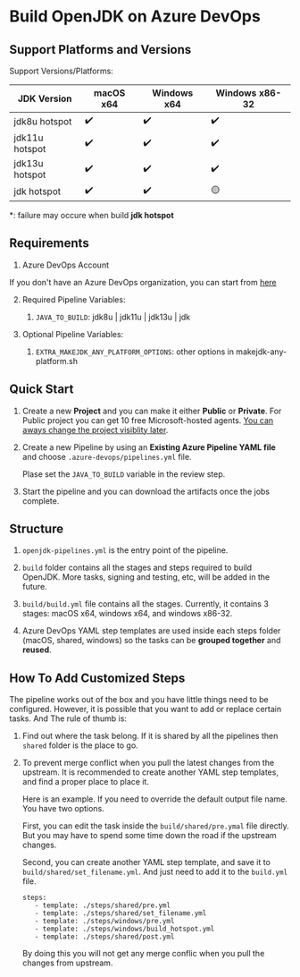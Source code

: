# Build OpenJDK on Azure DevOps

## Support Platforms and Versions

Support Versions/Platforms:

| JDK Version    | macOS x64 | Windows x64 | Windows x86-32 |
| -------------- | --------- | ----------- | -------------- |
| jdk8u hotspot  | ✔️        | ✔️          | ✔️             |
| jdk11u hotspot | ✔️        | ✔️          | ✔️             |
| jdk13u hotspot | ✔️        | ✔️          | ✔️             |
| jdk hotspot    | ✔️        | ✔️          | 🟡             |


*: failure may occure when build **jdk hotspot**


## Requirements

1. Azure DevOps Account

If you don't have an Azure DevOps organization, you can start from
[here][azdo_main]

2. Required Pipeline Variables:

    1. `JAVA_TO_BUILD`: jdk8u | jdk11u | jdk13u | jdk

3. Optional Pipeline Variables:

    1. `EXTRA_MAKEJDK_ANY_PLATFORM_OPTIONS`: other options in makejdk-any-platform.sh

## Quick Start

1. Create a new **Project** and you can make it either **Public** or **Private**.
   For Public project you can get 10 free Microsoft-hosted agents.
   [You can aways change the project visiblity later][azdo_make_project_public].

2. Create a new Pipeline by using an **Existing Azure Pipeline YAML file**
   and choose `.azure-devops/pipelines.yml` file.
   
   Plase set the `JAVA_TO_BUILD` variable in the review step.

3. Start the pipeline and you can download the artifacts once the jobs complete.

## Structure

1. `openjdk-pipelines.yml` is the entry point of the pipeline.

2. `build` folder contains all the stages and steps required to build OpenJDK.
   More tasks, signing and testing, etc, will be added in the future.

3. `build/build.yml` file contains all the stages.
   Currently, it contains 3 stages: macOS x64, windows x64, and windows x86-32.

4. Azure DevOps YAML step templates are used inside each steps folder (macOS, shared, windows)
   so the tasks can be **grouped together** and **reused**.

## How To Add Customized Steps

The pipeline works out of the box and you have little things need to be configured.
However, it is possible that you want to add or replace certain tasks.
And The rule of thumb is:

1. Find out where the task belong.
   If it is shared by all the pipelines then `shared` folder is the place to go.

2. To prevent merge conflict when you pull the latest changes from the upstream.
   It is recommended to create another YAML step templates, and find a proper place to place it.
   
   Here is an example. If you need to override the default output file name. You have two options.

   First, you can edit the task inside the `build/shared/pre.ymal` file directly.
   But you may have to spend some time down the road if the upstream changes.

   Second, you can create another YAML step template, and save it to `build/shared/set_filename.yml`.
   And just need to add it to the `build.yml` file.

   ```
   steps:
      - template: ./steps/shared/pre.yml
      - template: ./steps/shared/set_filename.yml
      - template: ./steps/windows/pre.yml
      - template: ./steps/windows/build_hotspot.yml
      - template: ./steps/shared/post.yml
   ```

   By doing this you will not get any merge conflic when you pull the changes from upstream.

<!--- 
Links.
--->
[azdo_main]: https://azure.microsoft.com/en-ca/services/devops/
[azdo_make_project_public]: https://docs.microsoft.com/en-us/azure/devops/organizations/public/make-project-public